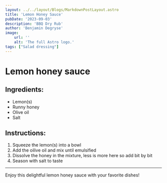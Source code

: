 ```yaml
---
layout: ../../layout/Blogs/MarkdownPostLayout.astro
title: 'Lemon Honey Sauce'
pubDate: '2023-09-03'
description: 'BBQ Dry Rub'
author: 'Benjamin Degryse'
image:
    url: ''
    alt: 'The full Astro logo.'
tags: ["Salad dressing"]
---
```


# Lemon honey sauce

## Ingredients:
- Lemon(s)
- Runny honey
- Olive oil
- Salt

## Instructions:
1. Squeeze the lemon(s) into a bowl
2. Add the oilive oil and mix until emulsified
3. Dissolve the honey in the mixture, less is more here so add bit by bit
4. Season with salt to taste

----------------

Enjoy this delightful lemon honey sauce with your favorite dishes!